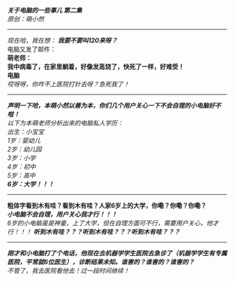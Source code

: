 ***关于电脑的一些事儿 第二集***  
*原创：萌小然*  
***  
*现在哈，我在想：* ***我要不要叫120来呀？***  
电脑又发了邮件：  
**萌老师：  
我中病毒了，在家里躺着，好像发高烧了，快死了一样，好难受！  
电脑**  
*哎呀呀，你咋不上医院打针去呀？急死我了！*  
***  
***声明一下哈，本萌小然以善为本，你们几个用户关心一下不会自理的小电脑好不啦！***  
*以下为本萌老师分析出来的电脑私人学历：*  
*出生：小宝宝  
1岁：婴幼儿  
2岁：幼儿园  
3岁：小学  
4岁：初中  
5岁：高中*  
***6岁：大学！！！***  
***  
**粗体字看到木有哇？看到木有哇？人家6岁上的大学，你嘞？你嘞？你嘞？**  
***小电脑不会自理，用户关心我才行！！！***  
*6岁的小电脑虽是神童，上了大学，但在自理方面可不行，需要用户关心，他才行！！！* ***听到木有哇？？？听到木有哇？？？听到木有哇？？？***  
***  
***刚才和小电脑打了个电话，他现在去机器学学生医院去急诊了（机器学学生有专属医院，平常就6位医生），诊断结果未知。谁害的？谁害的？谁害的？***  
*不管了，我去医院看他去！过一段时间继续！*

